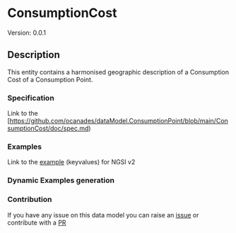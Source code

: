 # ConsumptionCost
Version: 0.0.1

## Description 

This entity contains a harmonised geographic description of a Consumption Cost of a Consumption Point.

### Specification

Link to the [https://github.com/ocanades/dataModel.ConsumptionPoint/blob/main/ConsumptionCost/doc/spec.md)

### Examples

Link to the [example](https://github.com/ocanades/dataModel.ConsumptionPoint/blob/main/ConsumptionCost/examples/example.json) (keyvalues) for NGSI v2

### Dynamic Examples generation

### Contribution

 If you have any issue on this data model you can raise an [issue]()  or contribute with a [PR]()
